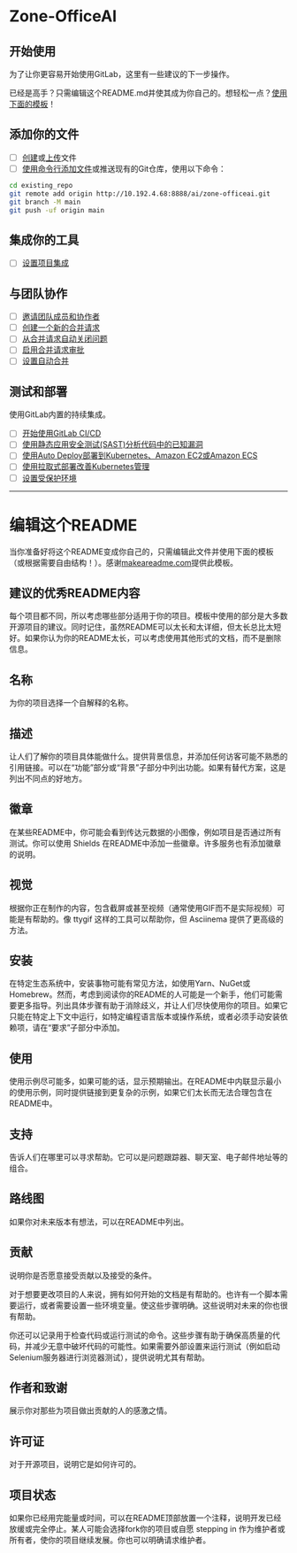# Zone-OfficeAI

## 开始使用

为了让你更容易开始使用GitLab，这里有一些建议的下一步操作。

已经是高手？只需编辑这个README.md并使其成为你自己的。想轻松一点？[使用下面的模板](#编辑这个-readme)！

## 添加你的文件

- [ ] [创建](https://docs.gitlab.com/ee/user/project/repository/web_editor.html#create-a-file)或[上传](https://docs.gitlab.com/ee/user/project/repository/web_editor.html#upload-a-file)文件
- [ ] [使用命令行添加文件](https://docs.gitlab.com/ee/gitlab-basics/add-file.html#add-a-file-using-the-command-line)或推送现有的Git仓库，使用以下命令：

```bash
cd existing_repo
git remote add origin http://10.192.4.68:8888/ai/zone-officeai.git
git branch -M main
git push -uf origin main
```

## 集成你的工具

- [ ] [设置项目集成](http://10.192.4.68:8888/ai/zone-officeai/-/settings/integrations)

## 与团队协作

- [ ] [邀请团队成员和协作者](https://docs.gitlab.com/ee/user/project/members/)
- [ ] [创建一个新的合并请求](https://docs.gitlab.com/ee/user/project/merge_requests/creating_merge_requests.html)
- [ ] [从合并请求自动关闭问题](https://docs.gitlab.com/ee/user/project/issues/managing_issues.html#closing-issues-automatically)
- [ ] [启用合并请求审批](https://docs.gitlab.com/ee/user/project/merge_requests/approvals/)
- [ ] [设置自动合并](https://docs.gitlab.com/ee/user/project/merge_requests/merge_when_pipeline_succeeds.html)

## 测试和部署

使用GitLab内置的持续集成。

- [ ] [开始使用GitLab CI/CD](https://docs.gitlab.com/ee/ci/quick_start/index.html)
- [ ] [使用静态应用安全测试(SAST)分析代码中的已知漏洞](https://docs.gitlab.com/ee/user/application_security/sast/)
- [ ] [使用Auto Deploy部署到Kubernetes、Amazon EC2或Amazon ECS](https://docs.gitlab.com/ee/topics/autodevops/requirements.html)
- [ ] [使用拉取式部署改善Kubernetes管理](https://docs.gitlab.com/ee/user/clusters/agent/)
- [ ] [设置受保护环境](https://docs.gitlab.com/ee/ci/environments/protected_environments.html)

***

# 编辑这个README

当你准备好将这个README变成你自己的，只需编辑此文件并使用下面的模板（或根据需要自由结构！）。感谢[makeareadme.com](https://www.makeareadme.com/)提供此模板。

## 建议的优秀README内容

每个项目都不同，所以考虑哪些部分适用于你的项目。模板中使用的部分是大多数开源项目的建议。同时记住，虽然README可以太长和太详细，但太长总比太短好。如果你认为你的README太长，可以考虑使用其他形式的文档，而不是删除信息。

## 名称

为你的项目选择一个自解释的名称。

## 描述

让人们了解你的项目具体能做什么。提供背景信息，并添加任何访客可能不熟悉的引用链接。可以在“功能”部分或“背景”子部分中列出功能。如果有替代方案，这是列出不同点的好地方。

## 徽章

在某些README中，你可能会看到传达元数据的小图像，例如项目是否通过所有测试。你可以使用 Shields 在README中添加一些徽章。许多服务也有添加徽章的说明。

## 视觉

根据你正在制作的内容，包含截屏或甚至视频（通常使用GIF而不是实际视频）可能是有帮助的。像 ttygif 这样的工具可以帮助你，但 Asciinema 提供了更高级的方法。

## 安装

在特定生态系统中，安装事物可能有常见方法，如使用Yarn、NuGet或Homebrew。然而，考虑到阅读你的README的人可能是一个新手，他们可能需要更多指导。列出具体步骤有助于消除歧义，并让人们尽快使用你的项目。如果它只能在特定上下文中运行，如特定编程语言版本或操作系统，或者必须手动安装依赖项，请在“要求”子部分中添加。

## 使用

使用示例尽可能多，如果可能的话，显示预期输出。在README中内联显示最小的使用示例，同时提供链接到更复杂的示例，如果它们太长而无法合理包含在README中。

## 支持

告诉人们在哪里可以寻求帮助。它可以是问题跟踪器、聊天室、电子邮件地址等的组合。

## 路线图

如果你对未来版本有想法，可以在README中列出。

## 贡献

说明你是否愿意接受贡献以及接受的条件。

对于想要更改项目的人来说，拥有如何开始的文档是有帮助的。也许有一个脚本需要运行，或者需要设置一些环境变量。使这些步骤明确。这些说明对未来的你也很有帮助。

你还可以记录用于检查代码或运行测试的命令。这些步骤有助于确保高质量的代码，并减少无意中破坏代码的可能性。如果需要外部设置来运行测试（例如启动Selenium服务器进行浏览器测试），提供说明尤其有帮助。

## 作者和致谢

展示你对那些为项目做出贡献的人的感激之情。

## 许可证

对于开源项目，说明它是如何许可的。

## 项目状态

如果你已经用完能量或时间，可以在README顶部放置一个注释，说明开发已经放缓或完全停止。某人可能会选择fork你的项目或自愿 stepping in 作为维护者或所有者，使你的项目继续发展。你也可以明确请求维护者。